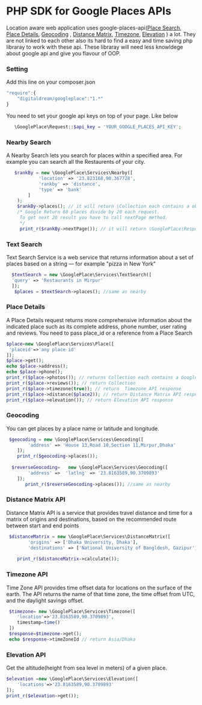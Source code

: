 # PHP SDK for Google Places APIs 
Location aware web application uses google-places-api([Place Search](http://github.com), [Place Details](https://developers.google.com/places/web-service/details), [Geocoding](https://developers.google.com/maps/documentation/geocoding/start) , [Distance Matrix](https://developers.google.com/maps/documentation/distance-matrix/start), [Timezone](https://developers.google.com/maps/documentation/timezone/intro), [Elevation](https://developers.google.com/maps/documentation/elevation/start)
) a lot. They are not linked to each other also its hard to find a easy and time saving php libraray to work with these api. These libraray will need less knowldege about google api and give you flavour of OOP.
### Setting
Add this line on your composer.json
```javascript
"require":{
    "digitaldream/googleplace":"1.*"
}
```
You need to set your google api keys on top of your page. Like below
```php
   \GooglePlace\Request::$api_key = 'YOUR_GOOGLE_PLACES_API_KEY';
 ```
 
### Nearby Search
A Nearby Search lets you search for places within a specified area. For example you can search all the Restaurents of your city.
```php
   $rankBy = new \GooglePlace\Services\Nearby([
            'location' => '23.823168,90.367728',
            'rankby' => 'distance',
            'type' => 'bank'
        ]
    );
    $rankBy->places(); // it will return \Collection each contains a object of GooglePlace\Services\Place
    /* Google Return 60 places divide by 20 each request.
     To get next 20 result you have to call nextPage method.
     */
     print_r($rankBy->nextPage()); // it will return \GooglePlace\Response
```
### Text Search
Text Search Service is a web service that returns information about a set of places based on a string — for example "pizza in New York" 

```php
  $textSearch = new \GooglePlace\Services\TextSearch([
  'query' => 'Restaurants in Mirpur'
  ]);
   $places = $textSearch->places(); //same as nearby
```
### Place Details
A Place Details request returns more comprehensive information about the indicated place such as its complete address, phone number, user rating and reviews. You need to pass place_id or a reference from a Place Search

```php
$place=new \GooglePlace\Services\Place([
 'placeid'=>'any place id'
]);
$place->get();
echo $place->address();
echo $place->phone();
print_r($place->photos()); // returns Collection each contains a GooglePlace\Helpers\PlacePhoto object
print_r($place->reviews()); // return Collection
print_r($place->timezone(true)); // return  Timezone API response
print_r($place->distance($place2)); // return Distance Matrix API response
print_r($place->elevation()); // return Elevation API response
```
### Geocoding
You can get places by a place name or latitude and longitude.
```php
 $geocoding = new \GooglePlace\Services\Geocoding([
        'address' => 'House 13,Road 10,Section 11,Mirpur,Dhaka'
    ]);
    print_r($geocoding->places());
    
  $reverseGeocoding=   new \GooglePlace\Services\Geocoding([
        'address' =>  'latlng' => '23.8163589,90.3709893'
    ]);
       print_r($reverseGeocoding->places()); //same as nearby
```
### Distance Matrix API
Distance Matrix API is a service that provides travel distance and time for a matrix of origins and destinations, based on the recommended route between start and end points

```php
 $distanceMatrix = new \GooglePlace\Services\DistanceMatrix([
        'origins' => ['Dhaka University, Dhaka'],
        'destinations' => ['National University of Bangldesh, Gazipur']]);
        
    print_r($distanceMatrix->calculate());
```
### Timezone API
Time Zone API provides time offset data for locations on the surface of the earth. The API returns the name of that time zone, the time offset from UTC, and the daylight savings offset.
```php
 $timezone= new \GooglePlace\Services\Timezone([
    'location'=>'23.8163589,90.3709893',
    timestamp=time()
 ])
 $response=$timezone->get();
 echo $response->timeZoneId // return Asia/Dhaka
```

### Elevation API
Get the altitude(height from sea level in meters) of a given place. 
```php
$elevation =new \GooglePlace\Services\Elevation([
    'locations'=>'23.8163589,90.3709893'
]);
print_r($elevation->get()); 
```
